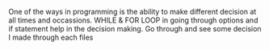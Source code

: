One of the ways in programming is the ability to make different decision at all times and occassions. WHILE & FOR LOOP in going through options and if statement help in the decision making. Go through and see some decision I made through each files
